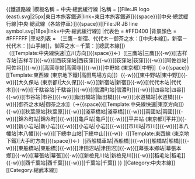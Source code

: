 {{鐵道路線
|模板名稱 = 中央·總武緩行線
|名稱 = [[File:JR logo (east).svg|25px|東日本旅客鐵道|link=東日本旅客鐵道]]{{space}}[[中央·總武緩行線|中央·總武線（各站停車）]]{{space}}[[File:JR JB line symbol.svg|18px|link=中央·總武緩行線]]
|代表色 = #FFD400
|背景顏色 = #FFFFFF
|車站列表 = （三鷹－新宿、代代木－御茶之水：[[中央本線]]，新宿－代代木：[[山手線]]，御茶之水－千葉：[[總武本線]]）<br>（[[Template:中央線快速|立川方向]]{{space}}←）[[三鷹站|三鷹]]{{-w}}[[吉祥寺站|吉祥寺]]{{-w}}[[西荻窪站|西荻窪]]{{-w}}[[荻窪站|荻窪]]{{-w}}[[阿佐谷站|阿佐谷]]{{-w}}[[高圓寺站|高圓寺]]{{-w}}[[中野站 (東京都)|中野]]（→{{space}}[[Template:東西線 (東京地下鐵)|高田馬場方向]]）{{-w}}[[東中野站|東中野]]{{-w}}[[大久保站 (東京都)|大久保]]{{-w}}[[新宿站|新宿]]{{-w}}[[代代木站|代代木]]{{-w}}[[千駄谷站|千駄谷]]{{-w}}[[信濃町站|信濃町]]{{-w}}[[四谷站|四谷]]{{-w}}[[市谷站|市谷]]{{-w}}[[飯田橋站|飯田橋]]{{-w}}[[水道橋站|水道橋]]{{-w}}[[御茶之水站|御茶之水]]（→{{space}}[[Template:中央線快速|東京方向]]）{{-w}}[[秋葉原站|秋葉原]]{{-w}}[[淺草橋站|淺草橋]]{{-w}}[[兩國站|兩國]]{{-w}}[[錦糸町站|錦糸町]]{{-w}}[[龜戶站|龜戶]]{{-w}}[[平井站 (東京都)|平井]]{{-w}}[[新小岩站|新小岩]]{{-w}}[[小岩站|小岩]]{{-w}}[[市川站|市川]]{{-w}}[[本八幡站|本八幡]]{{-w}}[[下總中山站|下總中山]]{{-w}}（[[Template:東西線 (東京地下鐵)|大手町方向]]{{space}}←）[[西船橋車站|西船橋]]{{-w}}[[船橋站|船橋]]{{-w}}[[東船橋站|東船橋]]{{-w}}[[津田沼站|津田沼]]{{-w}}[[幕張本鄉站|幕張本鄉]]{{-w}}[[幕張站|幕張]]{{-w}}[[新檢見川站|新檢見川]]{{-w}}[[稻毛站|稻毛]]{{-w}}[[西千葉站|西千葉]]{{-w}}[[千葉站|千葉]]
}}<noinclude>
[[Category:中央本線]]
[[Category:總武本線]]
</noinclude>